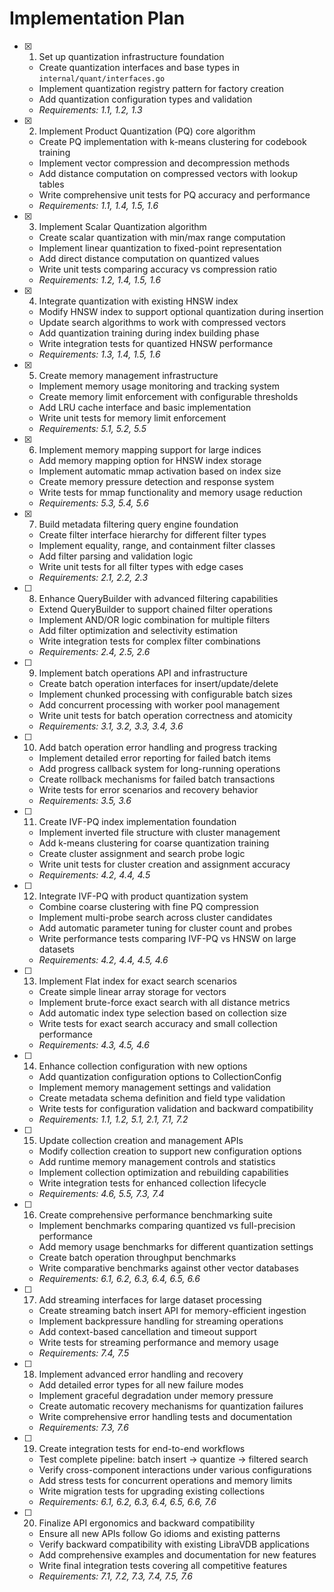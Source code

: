 # Implementation Plan

- [x] 1. Set up quantization infrastructure foundation
  - Create quantization interfaces and base types in `internal/quant/interfaces.go`
  - Implement quantization registry pattern for factory creation
  - Add quantization configuration types and validation
  - _Requirements: 1.1, 1.2, 1.3_

- [x] 2. Implement Product Quantization (PQ) core algorithm
  - Create PQ implementation with k-means clustering for codebook training
  - Implement vector compression and decompression methods
  - Add distance computation on compressed vectors with lookup tables
  - Write comprehensive unit tests for PQ accuracy and performance
  - _Requirements: 1.1, 1.4, 1.5, 1.6_

- [x] 3. Implement Scalar Quantization algorithm
  - Create scalar quantization with min/max range computation
  - Implement linear quantization to fixed-point representation
  - Add direct distance computation on quantized values
  - Write unit tests comparing accuracy vs compression ratio
  - _Requirements: 1.2, 1.4, 1.5, 1.6_

- [x] 4. Integrate quantization with existing HNSW index
  - Modify HNSW index to support optional quantization during insertion
  - Update search algorithms to work with compressed vectors
  - Add quantization training during index building phase
  - Write integration tests for quantized HNSW performance
  - _Requirements: 1.3, 1.4, 1.5, 1.6_

- [x] 5. Create memory management infrastructure
  - Implement memory usage monitoring and tracking system
  - Create memory limit enforcement with configurable thresholds
  - Add LRU cache interface and basic implementation
  - Write unit tests for memory limit enforcement
  - _Requirements: 5.1, 5.2, 5.5_

- [x] 6. Implement memory mapping support for large indices
  - Add memory mapping option for HNSW index storage
  - Implement automatic mmap activation based on index size
  - Create memory pressure detection and response system
  - Write tests for mmap functionality and memory usage reduction
  - _Requirements: 5.3, 5.4, 5.6_

- [x] 7. Build metadata filtering query engine foundation
  - Create filter interface hierarchy for different filter types
  - Implement equality, range, and containment filter classes
  - Add filter parsing and validation logic
  - Write unit tests for all filter types with edge cases
  - _Requirements: 2.1, 2.2, 2.3_

- [ ] 8. Enhance QueryBuilder with advanced filtering capabilities
  - Extend QueryBuilder to support chained filter operations
  - Implement AND/OR logic combination for multiple filters
  - Add filter optimization and selectivity estimation
  - Write integration tests for complex filter combinations
  - _Requirements: 2.4, 2.5, 2.6_

- [ ] 9. Implement batch operations API and infrastructure
  - Create batch operation interfaces for insert/update/delete
  - Implement chunked processing with configurable batch sizes
  - Add concurrent processing with worker pool management
  - Write unit tests for batch operation correctness and atomicity
  - _Requirements: 3.1, 3.2, 3.3, 3.4, 3.6_

- [ ] 10. Add batch operation error handling and progress tracking
  - Implement detailed error reporting for failed batch items
  - Add progress callback system for long-running operations
  - Create rollback mechanisms for failed batch transactions
  - Write tests for error scenarios and recovery behavior
  - _Requirements: 3.5, 3.6_

- [ ] 11. Create IVF-PQ index implementation foundation
  - Implement inverted file structure with cluster management
  - Add k-means clustering for coarse quantization training
  - Create cluster assignment and search probe logic
  - Write unit tests for cluster creation and assignment accuracy
  - _Requirements: 4.2, 4.4, 4.5_

- [ ] 12. Integrate IVF-PQ with product quantization system
  - Combine coarse clustering with fine PQ compression
  - Implement multi-probe search across cluster candidates
  - Add automatic parameter tuning for cluster count and probes
  - Write performance tests comparing IVF-PQ vs HNSW on large datasets
  - _Requirements: 4.2, 4.4, 4.5, 4.6_

- [ ] 13. Implement Flat index for exact search scenarios
  - Create simple linear array storage for vectors
  - Implement brute-force exact search with all distance metrics
  - Add automatic index type selection based on collection size
  - Write tests for exact search accuracy and small collection performance
  - _Requirements: 4.3, 4.5, 4.6_

- [ ] 14. Enhance collection configuration with new options
  - Add quantization configuration options to CollectionConfig
  - Implement memory management settings and validation
  - Create metadata schema definition and field type validation
  - Write tests for configuration validation and backward compatibility
  - _Requirements: 1.1, 1.2, 5.1, 2.1, 7.1, 7.2_

- [ ] 15. Update collection creation and management APIs
  - Modify collection creation to support new configuration options
  - Add runtime memory management controls and statistics
  - Implement collection optimization and rebuilding capabilities
  - Write integration tests for enhanced collection lifecycle
  - _Requirements: 4.6, 5.5, 7.3, 7.4_

- [ ] 16. Create comprehensive performance benchmarking suite
  - Implement benchmarks comparing quantized vs full-precision performance
  - Add memory usage benchmarks for different quantization settings
  - Create batch operation throughput benchmarks
  - Write comparative benchmarks against other vector databases
  - _Requirements: 6.1, 6.2, 6.3, 6.4, 6.5, 6.6_

- [ ] 17. Add streaming interfaces for large dataset processing
  - Create streaming batch insert API for memory-efficient ingestion
  - Implement backpressure handling for streaming operations
  - Add context-based cancellation and timeout support
  - Write tests for streaming performance and memory usage
  - _Requirements: 7.4, 7.5_

- [ ] 18. Implement advanced error handling and recovery
  - Add detailed error types for all new failure modes
  - Implement graceful degradation under memory pressure
  - Create automatic recovery mechanisms for quantization failures
  - Write comprehensive error handling tests and documentation
  - _Requirements: 7.3, 7.6_

- [ ] 19. Create integration tests for end-to-end workflows
  - Test complete pipeline: batch insert → quantize → filtered search
  - Verify cross-component interactions under various configurations
  - Add stress tests for concurrent operations and memory limits
  - Write migration tests for upgrading existing collections
  - _Requirements: 6.1, 6.2, 6.3, 6.4, 6.5, 6.6, 7.6_

- [ ] 20. Finalize API ergonomics and backward compatibility
  - Ensure all new APIs follow Go idioms and existing patterns
  - Verify backward compatibility with existing LibraVDB applications
  - Add comprehensive examples and documentation for new features
  - Write final integration tests covering all competitive features
  - _Requirements: 7.1, 7.2, 7.3, 7.4, 7.5, 7.6_